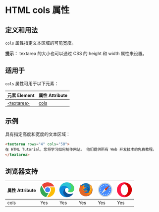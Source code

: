 HTML cols 属性
===

## 定义和用法

`cols` 属性指定文本区域的可见宽度。

**提示：** textarea 的大小也可以通过 CSS 的 height 和 width 属性来设置。

## 适用于

`cols` 属性可用于以下元素：

| 元素 Element | 属性 Attribute |
| ----- | ----- |
| [\<textarea>](../tags/textarea.md) | [cols](../tags/textarea_cols.md) |
<!--rehype:style=width: 100%; display: inline-table;-->

## 示例

具有指定高度和宽度的文本区域：

```html idoc:preview:iframe
<textarea rows="4" cols="50">
在 HTML Tutorial，您将学习如何制作网站。 他们提供所有 Web 开发技术的免费教程。
</textarea>
```
<!--rehype:style=height: 120px;-->

## 浏览器支持

| 属性 Attribute | ![chrome][1] | ![edge][2] | ![firefox][3] | ![safari][4] | ![opera][5] |
| ------- | --- | --- | --- | --- | --- |
| cols      | Yes | Yes | Yes | Yes | Yes |
<!--rehype:style=width: 100%; display: inline-table;-->


[1]: ../assets/chrome.svg
[2]: ../assets/edge.svg
[3]: ../assets/firefox.svg
[4]: ../assets/safari.svg
[5]: ../assets/opera.svg
